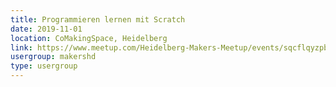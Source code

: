 ```yaml
---
title: Programmieren lernen mit Scratch
date: 2019-11-01
location: CoMakingSpace, Heidelberg
link: https://www.meetup.com/Heidelberg-Makers-Meetup/events/sqcflqyzpbcb/
usergroup: makershd
type: usergroup
---
```

